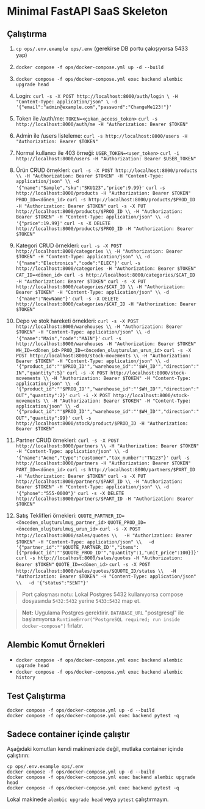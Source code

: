 # Minimal FastAPI SaaS Skeleton

## Çalıştırma

1. `cp ops/.env.example ops/.env` (gerekirse DB portu çakışıyorsa 5433 yap)
2. `docker compose -f ops/docker-compose.yml up -d --build`
3. `docker compose -f ops/docker-compose.yml exec backend alembic upgrade head`
4. Login:
   `curl -s -X POST http://localhost:8000/auth/login \
     -H "Content-Type: application/json" \
     -d '{"email":"admin@example.com","password":"ChangeMe123!"}'`
5. Token ile /auth/me:
   `TOKEN=<çıkan_access_token>`
   `curl -s http://localhost:8000/auth/me -H "Authorization: Bearer $TOKEN"`
6. Admin ile /users listeleme:
   `curl -s http://localhost:8000/users -H "Authorization: Bearer $TOKEN"`
7. Normal kullanıcı ile 403 örneği:
   `USER_TOKEN=<user_token>`
   `curl -i http://localhost:8000/users -H "Authorization: Bearer $USER_TOKEN"`
8. Ürün CRUD örnekleri:
   `curl -s -X POST http://localhost:8000/products \\
     -H "Authorization: Bearer $TOKEN" -H "Content-Type: application/json" \\
     -d '{"name":"Sample","sku":"SKU123","price":9.99}'`
   `curl -s http://localhost:8000/products -H "Authorization: Bearer $TOKEN"`
   `PROD_ID=<dönen_id>`
   `curl -s http://localhost:8000/products/$PROD_ID -H "Authorization: Bearer $TOKEN"`
   `curl -s -X PUT http://localhost:8000/products/$PROD_ID \\
     -H "Authorization: Bearer $TOKEN" -H "Content-Type: application/json" \\
     -d '{"price":19.99}'`
   `curl -s -X DELETE http://localhost:8000/products/$PROD_ID -H "Authorization: Bearer $TOKEN"`
9. Kategori CRUD örnekleri:
   `curl -s -X POST http://localhost:8000/categories \\
     -H "Authorization: Bearer $TOKEN" -H "Content-Type: application/json" \\
     -d '{"name":"Electronics","code":"ELEC"}'`
   `curl -s http://localhost:8000/categories -H "Authorization: Bearer $TOKEN"`
   `CAT_ID=<dönen_id>`
   `curl -s http://localhost:8000/categories/$CAT_ID -H "Authorization: Bearer $TOKEN"`
   `curl -s -X PUT http://localhost:8000/categories/$CAT_ID \\
     -H "Authorization: Bearer $TOKEN" -H "Content-Type: application/json" \\
     -d '{"name":"NewName"}'`
   `curl -s -X DELETE http://localhost:8000/categories/$CAT_ID -H "Authorization: Bearer $TOKEN"`

10. Depo ve stok hareketi örnekleri:
   `curl -s -X POST http://localhost:8000/warehouses \\
     -H "Authorization: Bearer $TOKEN" -H "Content-Type: application/json" \\
     -d '{"name":"Main","code":"MAIN"}'`
   `curl -s http://localhost:8000/warehouses -H "Authorization: Bearer $TOKEN"`
   `WH_ID=<dönen_id>`
   `PROD_ID=<önceden_oluşturulan_urun_id>`
   `curl -s -X POST http://localhost:8000/stock-movements \\
     -H "Authorization: Bearer $TOKEN" -H "Content-Type: application/json" \\
     -d '{"product_id":"'$PROD_ID'","warehouse_id":"'$WH_ID'","direction":"IN","quantity":5}'`
   `curl -s -X POST http://localhost:8000/stock-movements \\
     -H "Authorization: Bearer $TOKEN" -H "Content-Type: application/json" \\
     -d '{"product_id":"'$PROD_ID'","warehouse_id":"'$WH_ID'","direction":"OUT","quantity":2}'`
   `curl -i -X POST http://localhost:8000/stock-movements \\
     -H "Authorization: Bearer $TOKEN" -H "Content-Type: application/json" \\
     -d '{"product_id":"'$PROD_ID'","warehouse_id":"'$WH_ID'","direction":"OUT","quantity":99}'`
   `curl -s http://localhost:8000/stock/product/$PROD_ID -H "Authorization: Bearer $TOKEN"`

11. Partner CRUD örnekleri:
   `curl -s -X POST http://localhost:8000/partners \\
     -H "Authorization: Bearer $TOKEN" -H "Content-Type: application/json" \\
     -d '{"name":"Acme","type":"customer","tax_number":"TN123"}'`
   `curl -s http://localhost:8000/partners -H "Authorization: Bearer $TOKEN"`
   `PART_ID=<dönen_id>`
   `curl -s http://localhost:8000/partners/$PART_ID -H "Authorization: Bearer $TOKEN"`
   `curl -s -X PUT http://localhost:8000/partners/$PART_ID \\
     -H "Authorization: Bearer $TOKEN" -H "Content-Type: application/json" \\
     -d '{"phone":"555-0000"}'`
   `curl -s -X DELETE http://localhost:8000/partners/$PART_ID -H "Authorization: Bearer $TOKEN"`

12. Satış Teklifleri örnekleri:
   `QUOTE_PARTNER_ID=<önceden_oluşturulmuş_partner_id>`
   `QUOTE_PROD_ID=<önceden_oluşturulmuş_urun_id>`
   `curl -s -X POST http://localhost:8000/sales/quotes \\`
   `  -H "Authorization: Bearer $TOKEN" -H "Content-Type: application/json" \\`
   `  -d '{"partner_id":"'$QUOTE_PARTNER_ID'","items":[{"product_id":"'$QUOTE_PROD_ID'","quantity":1,"unit_price":100}]}'`
   `curl -s http://localhost:8000/sales/quotes -H "Authorization: Bearer $TOKEN"`
   `QUOTE_ID=<dönen_id>`
   `curl -s -X POST http://localhost:8000/sales/quotes/$QUOTE_ID/status \\`
   `  -H "Authorization: Bearer $TOKEN" -H "Content-Type: application/json" \\`
   `  -d '{"status":"SENT"}'`

> Port çakışması notu: Lokal Postgres 5432 kullanıyorsa compose dosyasında `5432:5432` yerine `5433:5432` map et.

> **Not:** Uygulama Postgres gerektirir. `DATABASE_URL` "postgresql" ile başlamıyorsa `RuntimeError("PostgreSQL required; run inside docker-compose")` fırlatır.

## Alembic Komut Örnekleri

- `docker compose -f ops/docker-compose.yml exec backend alembic upgrade head`
- `docker compose -f ops/docker-compose.yml exec backend alembic history`

## Test Çalıştırma

```
docker compose -f ops/docker-compose.yml up -d --build
docker compose -f ops/docker-compose.yml exec backend pytest -q
```

## Sadece container içinde çalıştır

Aşağıdaki komutları kendi makinenizde değil, mutlaka container içinde çalıştırın:

```
cp ops/.env.example ops/.env
docker compose -f ops/docker-compose.yml up -d --build
docker compose -f ops/docker-compose.yml exec backend alembic upgrade head
docker compose -f ops/docker-compose.yml exec backend pytest -q
```

Lokal makinede `alembic upgrade head` veya `pytest` çalıştırmayın.
